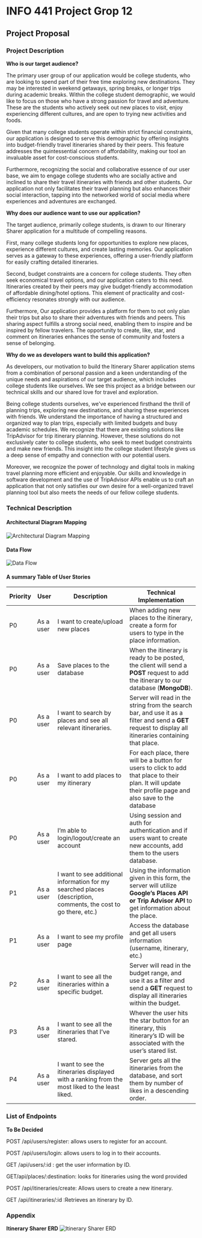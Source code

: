 # INFO 441 Project Grop 12

## Project Proposal

### Project Description

**Who is our target audience?**

The primary user group of our application would be college students, who are looking to spend part of their free time exploring new destinations. They may be interested in weekend getaways, spring breaks, or longer trips during academic breaks. Within the college student demographic, we would like to focus on those who have a strong passion for travel and adventure. These are the students who actively seek out new places to visit, enjoy experiencing different cultures, and are open to trying new activities and foods.

Given that many college students operate within strict financial constraints, our application is designed to serve this demographic by offering insights into budget-friendly travel itineraries shared by their peers. This feature addresses the quintessential concern of affordability, making our tool an invaluable asset for cost-conscious students.

Furthermore, recognizing the social and collaborative essence of our user base, we aim to engage college students who are socially active and inclined to share their travel itineraries with friends and other students. Our application not only facilitates their travel planning but also enhances their social interaction, tapping into the networked world of social media where experiences and adventures are exchanged.

**Why does our audience want to use our application?**

The target audience, primarily college students, is drawn to our Itinerary Sharer application for a multitude of compelling reasons.

First, many college students long for opportunities to explore new places, experience different cultures, and create lasting memories. Our application serves as a gateway to these experiences, offering a user-friendly platform for easily crafting detailed itineraries.

Second, budget constraints are a concern for college students. They often seek economical travel options, and our application caters to this need. Itineraries created by their peers may give budget-friendly accommodation of affordable dining/hotel options. This element of practicality and cost-efficiency resonates strongly with our audience.

Furthermore, Our application provides a platform for them to not only plan their trips but also to share their adventures with friends and peers. This sharing aspect fulfills a strong social need, enabling them to inspire and be inspired by fellow travelers. The opportunity to create, like, star, and comment on itineraries enhances the sense of community and fosters a sense of belonging.

**Why do we as developers want to build this application?**

As developers, our motivation to build the Itinerary Sharer application stems from a combination of personal passion and a keen understanding of the unique needs and aspirations of our target audience, which includes college students like ourselves. We see this project as a bridge between our technical skills and our shared love for travel and exploration.

Being college students ourselves, we've experienced firsthand the thrill of planning trips, exploring new destinations, and sharing these experiences with friends. We understand the importance of having a structured and organized way to plan trips, especially with limited budgets and busy academic schedules. We recognize that there are existing solutions like TripAdvisor for trip itinerary planning. However, these solutions do not exclusively cater to college students, who seek to meet budget constraints and make new friends. This insight into the college student lifestyle gives us a deep sense of empathy and connection with our potential users.

Moreover, we recognize the power of technology and digital tools in making travel planning more efficient and enjoyable. Our skills and knowledge in software development and the use of TripAdvisor APIs enable us to craft an application that not only satisfies our own desire for a well-organized travel planning tool but also meets the needs of our fellow college students.

### Technical Description

#### Architectural Diagram Mapping

![Architectural Diagram Mapping](./imgs/architectural-diagram.png)

#### Data Flow

![Data Flow](./imgs/data-flow.png)

#### A summary Table of User Stories

| Priority | User      | Description                                                                                                     | Technical Implementation                                                                                                                                   |
| -------- | --------- | --------------------------------------------------------------------------------------------------------------- | ---------------------------------------------------------------------------------------------------------------------------------------------------------- |
| P0       | As a user | I want to create/upload new places                                                                              | When adding new places to the itinerary, create a form for users to type in the place information.                                                         |
| P0       | As a user | Save places to the database                                                                                     | When the itinerary is ready to be posted, the client will send a **POST** request to add the itinerary to our database (**MongoDB**).                      |
| P0       | As a user | I want to search by places and see all relevant itineraries.                                                    | Server will read in the string from the search bar, and use it as a filter and send a **GET** request to display all itineraries containing that place.    |
| P0       | As a user | I want to add places to my itinerary                                                                            | For each place, there will be a button for users to click to add that place to their plan. It will update their profile page and also save to the database |
| P0       | As a user | I’m able to login/logout/create an account                                                                      | Using session and auth for authentication and if users want to create new accounts, add them to the users database.                                        |
| P1       | As a user | I want to see additional information for my searched places (description, comments, the cost to go there, etc.) | Using the information given in this form, the server will utilize **Google’s Places API or Trip Advisor API** to get information about the place.          |
| P1       | As a user | I want to see my profile page                                                                                   | Access the database and get all users information (username, itinerary, etc.)                                                                              |
| P2       | As a user | I want to see all the itineraries within a specific budget.                                                     | Server will read in the budget range, and use it as a filter and send a **GET** request to display all itineraries within the budget.                      |
| P3       | As a user | I want to see all the itineraries that I’ve stared.                                                             | Whever the user hits the star button for an itinerary, this itinerary’s ID will be associated with the user’s stared list.                                 |
| P4       | As a user | I want to see the itineraries displayed with a ranking from the most liked to the least liked.                  | Server gets all the itineraries from the database, and sort them by number of likes in a descending order.                                                 |

### List of Endpoints

**To Be Decided**

POST /api/users/register: allows users to register for an account.

POST /api/users/login: allows users to log in to their accounts.

GET /api/users/:id : get the user information by ID.

GET/api/places/:destination: looks for itineraries using the word provided

POST /api/itineraries/create: Allows users to create a new itinerary.

GET /api/itineraries/:id :Retrieves an itinerary by ID.

### Appendix

**Itinerary Sharer ERD**
![Itinerary Sharer ERD](./imgs/itinerary_sharer_erd.png)
